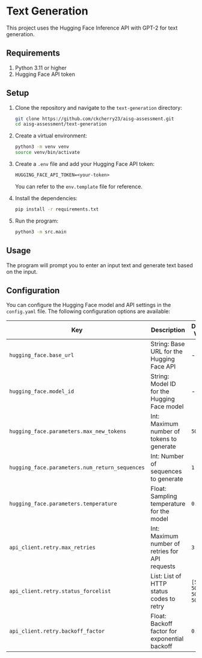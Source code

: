 # Text Generation 

This project uses the Hugging Face Inference API with GPT-2 for text generation.

<!-- TODO: Add demo video -->

## Requirements

1. Python 3.11 or higher
2. Hugging Face API token

## Setup

1. Clone the repository and navigate to the `text-generation` directory:
    ```sh
    git clone https://github.com/ckcherry23/aisg-assessment.git
    cd aisg-assessment/text-generation
    ```

2. Create a virtual environment:
    ```sh
    python3 -m venv venv
    source venv/bin/activate
    ```

3. Create a `.env` file and add your Hugging Face API token:
    ```txt
    HUGGING_FACE_API_TOKEN=<your-token>
    ```
   You can refer to the `env.template` file for reference.

4. Install the dependencies:
    ```sh
    pip install -r requirements.txt
    ```

5. Run the program:
    ```sh
    python3 -m src.main
    ```

## Usage

The program will prompt you to enter an input text and generate text based on the input. 

## Configuration

You can configure the Hugging Face model and API settings in the `config.yaml` file. The following configuration options are available:

| Key | Description | Default Value | Is Required | 
| --- | ----------- | ------------- | ----------- |
| `hugging_face.base_url` | String: Base URL for the Hugging Face API | - | Yes |
| `hugging_face.model_id` | String: Model ID for the Hugging Face model | - | Yes |
| `hugging_face.parameters.max_new_tokens` | Int: Maximum number of tokens to generate | `50` | No |
| `hugging_face.parameters.num_return_sequences` | Int: Number of sequences to generate | `1` | No |
| `hugging_face.parameters.temperature` | Float: Sampling temperature for the model | `0.8` | No |
| `api_client.retry.max_retries` | Int: Maximum number of retries for API requests | `3` | No |
| `api_client.retry.status_forcelist` | List<Int>: List of HTTP status codes to retry | `[500, 502, 503, 504]` | No |
| `api_client.retry.backoff_factor` | Float: Backoff factor for exponential backoff | `0.5` | No |
